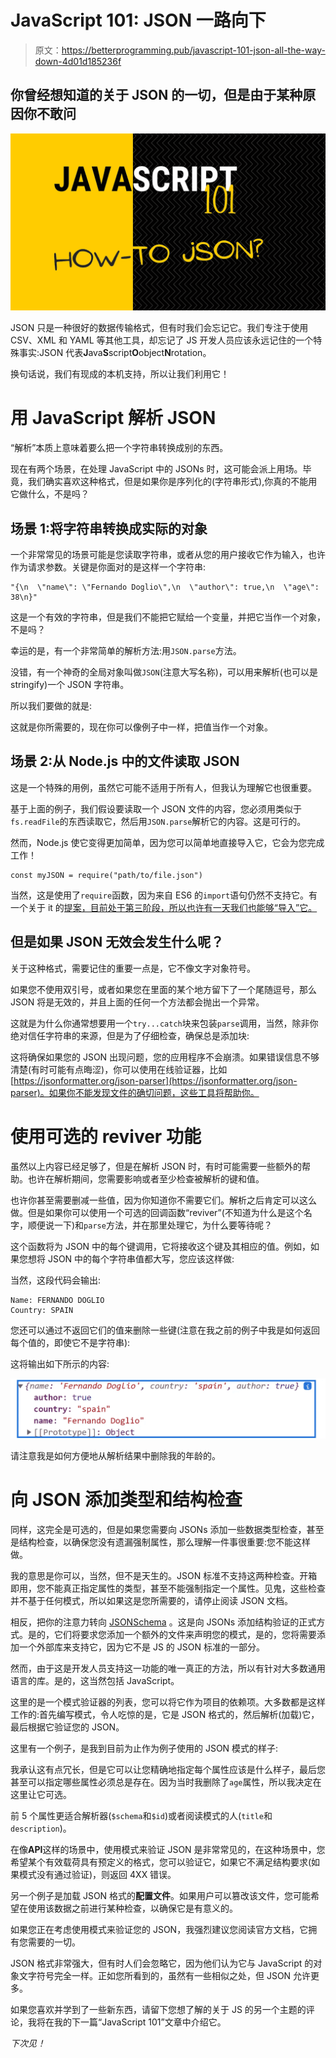 # JavaScript 101: JSON 一路向下

> 原文：<https://betterprogramming.pub/javascript-101-json-all-the-way-down-4d01d185236f>

## 你曾经想知道的关于 JSON 的一切，但是由于某种原因你不敢问

![](img/21caf38677f5bd3ffa72dcb6448efdb1.png)

JSON 只是一种很好的数据传输格式，但有时我们会忘记它。我们专注于使用 CSV、XML 和 YAML 等其他工具，却忘记了 JS 开发人员应该永远记住的一个特殊事实:JSON 代表**J**ava**S**script**O**object**N**rotation。

换句话说，我们有现成的本机支持，所以让我们利用它！

# 用 JavaScript 解析 JSON

“解析”本质上意味着要么把一个字符串转换成别的东西。

现在有两个场景，在处理 JavaScript 中的 JSONs 时，这可能会派上用场。毕竟，我们确实喜欢这种格式，但是如果你是序列化的(字符串形式),你真的不能用它做什么，不是吗？

## 场景 1:将字符串转换成实际的对象

一个非常常见的场景可能是您读取字符串，或者从您的用户接收它作为输入，也许作为请求参数。关键是你面对的是这样一个字符串:

```
"{\n  \"name\": \"Fernando Doglio\",\n  \"author\": true,\n  \"age\": 38\n}"
```

这是一个有效的字符串，但是我们不能把它赋给一个变量，并把它当作一个对象，不是吗？

幸运的是，有一个非常简单的解析方法:用`JSON.parse`方法。

没错，有一个神奇的全局对象叫做`JSON`(注意大写名称)，可以用来解析(也可以是 stringify)一个 JSON 字符串。

所以我们要做的就是:

这就是你所需要的，现在你可以像例子中一样，把值当作一个对象。

## 场景 2:从 Node.js 中的文件读取 JSON

这是一个特殊的用例，虽然它可能不适用于所有人，但我认为理解它也很重要。

基于上面的例子，我们假设要读取一个 JSON 文件的内容，您必须用类似于`fs.readFile`的东西读取它，然后用`JSON.parse`解析它的内容。这是可行的。

然而，Node.js 使它变得更加简单，因为您可以简单地直接导入它，它会为您完成工作！

```
const myJSON = require("path/to/file.json")
```

当然，这是使用了`require`函数，因为来自 ES6 的`import`语句仍然不支持它。有一个关于 it 的[提案，目前处于第三阶段，所以也许有一天我们也能够“导入”它。](https://github.com/tc39/proposal-json-modules/issues)

## 但是如果 JSON 无效会发生什么呢？

关于这种格式，需要记住的重要一点是，它不像文字对象符号。

如果您不使用双引号，或者如果您在里面的某个地方留下了一个尾随逗号，那么 JSON 将是无效的，并且上面的任何一个方法都会抛出一个异常。

这就是为什么你通常想要用一个`try...catch`块来包装`parse`调用，当然，除非你绝对信任字符串的来源，但是为了仔细检查，确保总是添加块:

这将确保如果您的 JSON 出现问题，您的应用程序不会崩溃。如果错误信息不够清楚(有时可能有点晦涩)，你可以使用在线验证器，比如[https://jsonformatter.org/json-parser](https://jsonformatter.org/json-parser)。如果你不能发现文件的确切问题，这些工具将帮助你。

# 使用可选的 reviver 功能

虽然以上内容已经足够了，但是在解析 JSON 时，有时可能需要一些额外的帮助。也许在解析期间，您需要影响或者至少检查被解析的键和值。

也许你甚至需要删减一些值，因为你知道你不需要它们。解析之后肯定可以这么做。但是如果你可以使用一个可选的回调函数“reviver”(不知道为什么是这个名字，顺便说一下)和`parse`方法，并在那里处理它，为什么要等待呢？

这个函数将为 JSON 中的每个键调用，它将接收这个键及其相应的值。例如，如果您想将 JSON 中的每个字符串值都大写，您应该这样做:

当然，这段代码会输出:

```
Name: FERNANDO DOGLIO
Country: SPAIN
```

您还可以通过不返回它们的值来删除一些键(注意在我之前的例子中我是如何返回每个值的，即使它不是字符串):

这将输出如下所示的内容:

![](img/ead0422129aef56a4ab995d3ba514031.png)

请注意我是如何方便地从解析结果中删除我的年龄的。

# 向 JSON 添加类型和结构检查

同样，这完全是可选的，但是如果您需要向 JSONs 添加一些数据类型检查，甚至是结构检查，以确保您没有遗漏强制属性，那么理解一件事很重要:您不能这样做。

我的意思是你可以，当然，但不是天生的。JSON 标准不支持这两种检查。开箱即用，您不能真正指定属性的类型，甚至不能强制指定一个属性。见鬼，这些检查并不基于任何模式，所以如果这是您所需要的，请停止阅读 JSON 文档。

相反，把你的注意力转向 [JSONSchema](https://json-schema.org/) 。这是向 JSONs 添加结构验证的正式方式。是的，它们将要求您添加一个额外的文件来声明您的模式，是的，您将需要添加一个外部库来支持它，因为它不是 JS 的 JSON 标准的一部分。

然而，由于这是开发人员支持这一功能的唯一真正的方法，所以有针对大多数通用语言的库。是的，这当然包括 JavaScript。

这里的是一个模式验证器的列表，您可以将它作为项目的依赖项。大多数都是这样工作的:首先编写模式，令人吃惊的是，它是 JSON 格式的，然后解析(加载)它，最后根据它验证您的 JSON。

这里有一个例子，是我到目前为止作为例子使用的 JSON 模式的样子:

我承认这有点冗长，但是它可以让您精确地指定每个属性应该是什么样子，最后您甚至可以指定哪些属性必须总是存在。因为当时我删除了`age`属性，所以我决定在这里让它可选。

前 5 个属性更适合解析器(`$schema`和`$id`)或者阅读模式的人(`title`和`description`)。

在像**API**这样的场景中，使用模式来验证 JSON 是非常常见的，在这种场景中，您希望某个有效载荷具有预定义的格式，您可以验证它，如果它不满足结构要求(如果模式没有通过验证)，则返回 4XX 错误。

另一个例子是加载 JSON 格式的**配置文件**。如果用户可以篡改该文件，您可能希望在使用该数据之前进行某种检查，以确保它是有意义的。

如果您正在考虑使用模式来验证您的 JSON，我强烈建议您阅读官方文档，它拥有您需要的一切。

JSON 格式非常强大，但有时人们会忽略它，因为他们认为它与 JavaScript 的对象文字符号完全一样。正如您所看到的，虽然有一些相似之处，但 JSON 允许更多。

如果您喜欢并学到了一些新东西，请留下您想了解的关于 JS 的另一个主题的评论，我将在我的下一篇“JavaScript 101”文章中介绍它。

*下次见！*